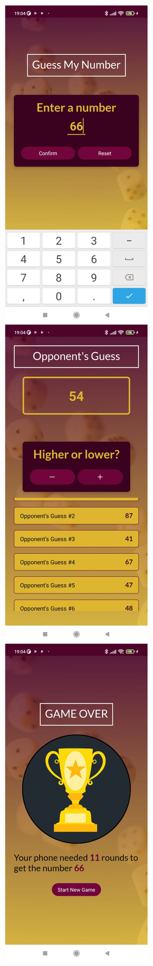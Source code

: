 ![Alt text](./screenshots/number.jfif "Enter a number")
![Alt text](./screenshots/guess.jfif "guess a number")
![Alt text](./screenshots/winner.jfif "winner")